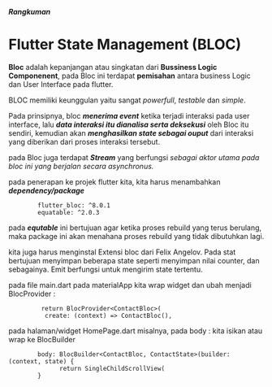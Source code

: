 
***Rangkuman*** 

 # **Flutter State Management (BLOC)**


**Bloc** adalah kepanjangan atau singkatan dari **Bussiness Logic Componenent**, pada Bloc ini terdapat **pemisahan** antara business Logic dan User Interface pada flutter.

BLOC memiliki keunggulan yaitu sangat *powerfull*, *testable* dan *simple*.

Pada prinsipnya, bloc ***menerima event*** ketika terjadi interaksi pada user interface, lalu ***data interaksi itu dianalisa serta deksekusi*** oleh Bloc itu sendiri,
kemudian akan ***menghasilkan state sebagai ouput*** dari interaksi yang diberikan dari proses interaksi tersebut.

pada Bloc juga terdapat ***Stream*** yang berfungsi *sebagai aktor utama pada bloc ini yang berjalan secara asynchronus.*

pada penerapan ke projek flutter kita, kita harus menambahkan ***dependency/package***

            flutter_bloc: ^8.0.1
            equatable: ^2.0.3

pada ***equtable*** ini bertujuan agar ketika proses rebuild yang terus berulang, maka package ini akan menahana proses rebuild yang tidak dibutuhkan lagi.

kita juga harus menginstal Extensi bloc dari Felix Angelov.
Pada stat bertujuan menyimpan beberapa state seperti menyimpan nilai counter, dan sebagainya.
Emit berfungsi untuk mengirim state tertentu.

pada file main.dart 
pada materialApp kita wrap widget dan ubah menjadi BlocProvider :

             return BlocProvider<ContactBloc>(
              create: (context) => ContactBloc(),
pada halaman/widget HomePage.dart misalnya, pada body : 
kita isikan atau wrap ke BlocBuilder

            body: BlocBuilder<ContactBloc, ContactState>(builder: (context, state) {
                  return SingleChildScrollView(
            }



